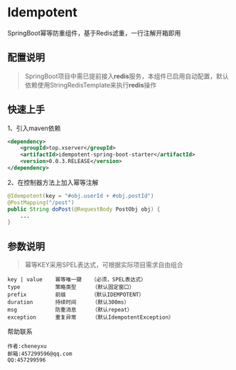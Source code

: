 # Idempotent
SpringBoot幂等防重组件，基于Redis滤重，一行注解开箱即用

## 配置说明
>SpringBoot项目中需已提前接入**redis**服务，本组件已启用自动配置，默认依赖使用StringRedisTemplate来执行**redis**操作

## 快速上手
>
1、引入maven依赖
```xml
<dependency>
    <groupId>top.xserver</groupId>
    <artifactId>idempotent-spring-boot-starter</artifactId>
    <version>0.0.3.RELEASE</version>
</dependency>
```
2、在控制器方法上加入幂等注解
```java
@Idempotent(key = "#obj.userId + #obj.postId")
@PostMapping("/post")
public String doPost(@RequestBody PostObj obj) {
    ...
}
```

## 参数说明
>幂等KEY采用SPEL表达式，可根据实际项目需求自由组合
```
key | value    幂等唯一键   （必须，SPEL表达式）
type           策略类型     （默认固定窗口）
prefix         前缀        （默认IDEMPOTENT）
duration       持续时间     （默认300ms）
msg            防重消息     （默认repeat）
exception      重复异常     （默认IdempotentException）
```

帮助联系
>
	作者:cheneyxu
	邮箱:457299596@qq.com
	QQ:457299596
    
